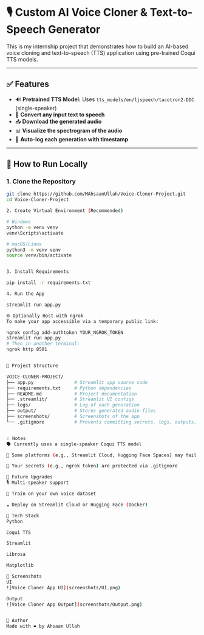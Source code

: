 # 🎙️ Custom AI Voice Cloner & Text-to-Speech Generator

This is my internship project that demonstrates how to build an AI-based voice cloning and text-to-speech (TTS) application using pre-trained Coqui TTS models.

---

## ✅ Features

- 🔊 **Pretrained TTS Model:** Uses `tts_models/en/ljspeech/tacotron2-DDC` (single-speaker)  
- 📝 **Convert any input text to speech**  
- 📥 **Download the generated audio**  
- 📊 **Visualize the spectrogram of the audio**  
- 🧾 **Auto-log each generation with timestamp**  

---

## 🚀 How to Run Locally

### 1. Clone the Repository

```bash
git clone https://github.com/MAhsaanUllah/Voice-Cloner-Project.git
cd Voice-Cloner-Project

2. Create Virtual Environment (Recommended)

# Windows
python -m venv venv
venv\Scripts\activate

# macOS/Linux
python3 -m venv venv
source venv/bin/activate


3. Install Requirements

pip install -r requirements.txt

4. Run the App

streamlit run app.py

🌐 Optionally Host with ngrok
To make your app accessible via a temporary public link:

ngrok config add-authtoken YOUR_NGROK_TOKEN
streamlit run app.py
# Then in another terminal:
ngrok http 8501


📂 Project Structure

VOICE-CLONER-PROJECT/
├── app.py               # Streamlit app source code
├── requirements.txt     # Python dependencies
├── README.md            # Project documentation
├── .streamlit/          # Streamlit UI configs
├── logs/                # Log of each generation
├── output/              # Stores generated audio files
├── screenshots/         # Screenshots of the app
└── .gitignore           # Prevents committing secrets, logs, outputs, etc.


💡 Notes
🗣️ Currently uses a single-speaker Coqui TTS model

🚫 Some platforms (e.g., Streamlit Cloud, Hugging Face Spaces) may fail due to espeak-ng backend issues

🔐 Your secrets (e.g., ngrok token) are protected via .gitignore

🔮 Future Upgrades
🎙️ Multi-speaker support

🧠 Train on your own voice dataset

☁️ Deploy on Streamlit Cloud or Hugging Face (Docker)

🧠 Tech Stack
Python

Coqui TTS

Streamlit

Librosa

Matplotlib

📸 Screenshots
UI
![Voice Cloner App UI](screenshots/UI.png)

Output
![Voice Cloner App Output](screenshots/Output.png)


🙋 Author
Made with ❤️ by Ahsaan Ullah

